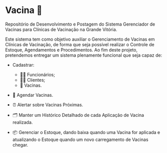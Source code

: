 # Vacina 💉
Repositório de Desenvolvimento e Postagem do Sistema Gerenciador de Vacinas para Clínicas de Vacinação na Grande Vitória.

Este sistema tem como objetivo auxiliar o Gerenciamento de Vacinas em Clínicas de Vacinação, de forma que seja possível realizar o Controle de Estoque, Agendamentos e Procedimentos. Ao fim deste projeto, pretendemos entregar um sistema plenamente funcional que seja capaz de:

- Cadastrar:
  - 👨‍💼 Funcionários;
  - 🧑‍💻 Clientes;
  - 💉 Vacinas.

- 📅 Agendar Vacinas.

- ⏰ Alertar sobre Vacinas Próximas.

- 🗂️ Manter um Histórico Detalhado de cada Aplicação de Vacina realizada.

- 📦 Gerenciar o Estoque, dando baixa quando uma Vacina for aplicada e atualizando o Estoque quando um novo carregamento de Vacinas chegar.
